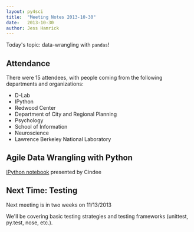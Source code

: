 ```yaml
---
layout: py4sci
title:  "Meeting Notes 2013-10-30" 
date:   2013-10-30
author: Jess Hamrick
---
```


Today's topic: data-wrangling with `pandas`!

## Attendance

There were 15 attendees, with people coming from the following departments and organizations:

- D-Lab
- IPython
-  Redwood Center
-  Department of City and Regional Planning
-  Psychology 
-  School of Information
-  Neuroscience 
-  Lawrence Berkeley National Laboratory

## Agile Data Wrangling with Python

[IPython notebook]() presented by Cindee

## Next Time: Testing

Next meeting is in two weeks on 11/13/2013

We'll be covering basic testing strategies and testing frameworks (unittest, py.test, nose, etc.).
